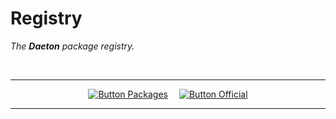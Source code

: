 
# Registry

*The **Daeton** package registry.*

<br>

<div align = center>

---

[![Button Packages]][Packages]   
[![Button Official]][Official]

---

</div>

<br>
<br>


<!----------------------------------------------------------------------------->

[Official]: https://github.com/DaetonPackages
[Packages]: https://daeton.github.io/x/


<!--❮ Buttons ❯---------------------------------------------------------------->

[Button Official]: https://img.shields.io/static/v1?label=&message=Official%20Repos&color=FF4F64&style=for-the-badge&logoColor=white&logo=Sketch
[Button Packages]: https://img.shields.io/static/v1?label=&message=Packages&color=75AADB&style=for-the-badge&logoColor=white&logo=ROS